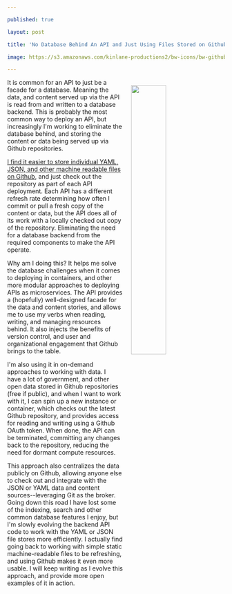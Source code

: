 ---
published: true
layout: post
title: 'No Database Behind An API and Just Using Files Stored on Github'
image: https://s3.amazonaws.com/kinlane-productions2/bw-icons/bw-github-api.png
---

<p><img style="padding: 15px;" src="https://s3.amazonaws.com/kinlane-productions2/bw-icons/bw-github-api.png" alt="" width="40%" align="right" />
<p>It is common for an API to just be a facade for a database. Meaning the data, and content served up via the API is read from and written to a database backend. This is probably the most common way to deploy an API, but increasingly I'm working to eliminate the database behind, and storing the content or data being served up via Github repositories.&nbsp;
<p><a href="http://apievangelist.com/2016/09/19/providing-yaml-driven-xml-json-and-atom-using-jekyll-and-github/">I find it easier to store individual YAML, JSON, and other machine readable files on Github</a>, and just check out the repository as part of each API deployment. Each API has a different refresh rate determining how often I commit or pull a fresh copy of the content or data, but the API does all of its work with a locally checked out copy of the repository. Eliminating the need for a database backend from the required components to make the API operate.
<p>Why am I doing this? It helps me solve the database challenges when it comes to deploying in containers, and other more modular approaches to deploying APIs as microservices. The API provides a (hopefully) well-designed&nbsp;facade for the data and content stories, and allows me to use my verbs when reading, writing, and managing resources behind. It also injects the benefits of version control, and user and organizational engagement that Github brings to the table.
<p>I'm also using it in on-demand approaches to working with data. I have&nbsp;a lot of government, and other open data stored in Github repositories (free if public), and when I want to work with it, I can spin up a new instance or container, which checks out the latest Github repository, and provides access for reading and writing using a Github OAuth token. When done, the API can be terminated, committing&nbsp;any changes back to the repository, reducing the need for dormant compute resources.
<p>This approach also centralizes the data publicly on Github, allowing anyone else to check out and integrate with the JSON or YAML data and content sources--leveraging Git as the broker. Going down this road I have lost some of the indexing, search&nbsp;and other common database features I enjoy, but I'm slowly evolving the backend API code to work with the YAML or JSON file stores more efficiently. I actually find going back to working with simple static machine-readable files to be refreshing, and using Github makes it even more usable. I will keep writing as I evolve this approach, and provide more open examples of it in action.

